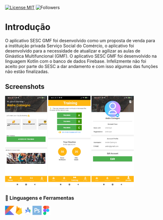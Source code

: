 <p>
  <a href="https://opensource.org/licenses/MIT"><img src="https://img.shields.io/badge/License-MIT-blue.svg" alt="License MIT"></a>
    <img src="https://img.shields.io/github/followers/andrecomegno.svg" alt="Followers">
</p>
 
# Introdução
O aplicativo SESC GMF foi desenvolvido como um proposta de venda para a instituição privada Serviço Social do Comércio, o aplicativo foi desenvolvido para a necessidade de atualizar e agilizar as aulas de Ginástica Multifuncional (GMF). O aplicativo SESC GMF foi desenvolvido na linguagem Kotlin com o banco de dados Firebase.
Infelizmente não foi aceito por parte do SESC a dar andamento e com isso algumas das funções não estão finalizadas.

## Screenshots
<div style="display: inline" align="center"> 
    <img src="screenshots/screenshots-01.jpg" alt="home" height="300px">
    <img src="screenshots/screenshots-02.jpg" alt="training" height="300px">    
    <img src="screenshots/screenshots-03.jpg" alt="setting" height="300px">
</div>
 
### 👾 Linguagens e Ferramentas
<img align="left" alt="Kotlin" width="30px" src="https://github.com/andrecomegno/andrecomegno/blob/main/icon/kotlin.png" />
<img align="left" alt="Firebase" width="30px" src="https://github.com/andrecomegno/andrecomegno/blob/main/icon/firebase.png" />
<img align="left" alt="AndroidStudio" width="30px" src="https://github.com/andrecomegno/andrecomegno/blob/main/icon/androidstudio.png" />
<img align="left" alt="Photoshop" width="30px" src="https://github.com/andrecomegno/andrecomegno/blob/main/icon/photoshop.png" />
<img align="left" alt="Figma" width="30px" src="https://github.com/andrecomegno/andrecomegno/blob/main/icon/figma.png" />
<br>

#

 

